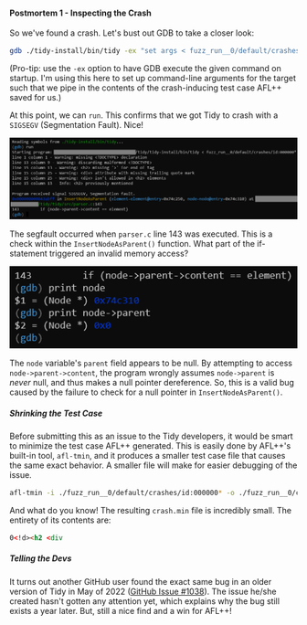 #### Postmortem 1 - Inspecting the Crash

So we've found a crash. Let's bust out GDB to take a closer look:

```bash
gdb ./tidy-install/bin/tidy -ex "set args < fuzz_run__0/default/crashes/id:000000*"
```

(Pro-tip: use the `-ex` option to have GDB execute the given command on startup.
I'm using this here to set up command-line arguments for the target such that we
pipe in the contents of the crash-inducing test case AFL++ saved for us.)

At this point, we can `run`. This confirms that we got Tidy to crash with a
`SIGSEGV` (Segmentation Fault). Nice!

![GDB segmentation fault screen](/images/posts/2023-2-21-fuzzing-tidy/fuzzing_tidy_gdb1.png)

The segfault occurred when `parser.c` line 143 was executed. This is a check
within the `InsertNodeAsParent()` function. What part of the if-statement
triggered an invalid memory access?

![GDB null pointer dereference](/images/posts/2023-2-21-fuzzing-tidy/fuzzing_tidy_gdb2.png)

The `node` variable's `parent` field appears to be null. By attempting to access
`node->parent->content`, the program wrongly assumes `node->parent` is *never*
null, and thus makes a null pointer dereference. So, this is a valid bug
caused by the failure to check for a null pointer in `InsertNodeAsParent()`.

##### Shrinking the Test Case

Before submitting this as an issue to the Tidy developers, it would be smart to
minimize the test case AFL++ generated. This is easily done by AFL++'s built-in
tool, `afl-tmin`, and it produces a smaller test case file that causes the same
exact behavior. A smaller file will make for easier debugging of the issue.

```bash
afl-tmin -i ./fuzz_run__0/default/crashes/id:000000* -o ./fuzz_run__0/crash.min ./tidy-install/bin/tidy
```

And what do you know! The resulting `crash.min` file is incredibly small. The
entirety of its contents are:

```html
0<!d><h2 <div
```

##### Telling the Devs

It turns out another GitHub user found the exact same bug in an older version of
Tidy in May of 2022
([GitHub Issue #1038](https://github.com/htacg/tidy-html5/issues/1038)). The
issue he/she created hasn't gotten any attention yet, which explains why the bug
still exists a year later. But, still a nice find and a win for AFL++!

